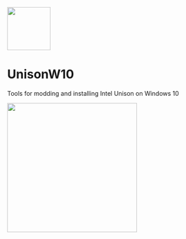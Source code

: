 <img src="https://user-images.githubusercontent.com/77678316/234069207-4f5e7712-0533-4b08-97ce-15336c7aacaa.png" height="100">

# UnisonW10
Tools for modding and installing Intel Unison on Windows 10

<img src="https://user-images.githubusercontent.com/77678316/234069789-f7843b68-b4f3-4d3a-a6a9-0a789a3f397d.png" height="300">
